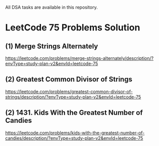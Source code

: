 All DSA tasks are available in this repository.


# LeetCode 75 Problems Solution

## (1) Merge Strings Alternately
https://leetcode.com/problems/merge-strings-alternately/description/?envType=study-plan-v2&envId=leetcode-75

## (2) Greatest Common Divisor of Strings
https://leetcode.com/problems/greatest-common-divisor-of-strings/description/?envType=study-plan-v2&envId=leetcode-75

## (2) 1431. Kids With the Greatest Number of Candies
https://leetcode.com/problems/kids-with-the-greatest-number-of-candies/description/?envType=study-plan-v2&envId=leetcode-75


